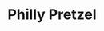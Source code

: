 ---
pid: rs31
title: Philly Pretzel
location_transcription: City Hall - Center
coordinates: "[-75.163577600593, 39.952377076403]"
zipcode: '19103'
gen_neighborhood: Center City
neighborhood: Rittenhouse Square,Avenue of The Arts,Logan Square,Fitler Square
outside_phl: 
age: '86'
age_range: 70+
instagram: 
image_file_name: rs_31.jpg
proposal_transcription: "#NAME?"
topic: Food
topic_summary: 0, 0
type: Other No Form
keywords_other: 
credit: Phyllis Ball Reischer
image_labels: Soft pretzel
twitter: 
facebook: 
permalink: "/monuments/rs31/"
layout: item-page
---